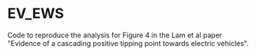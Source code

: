 # EV_EWS
Code to reproduce the analysis for Figure 4 in the Lam et al paper "Evidence of a cascading positive tipping point towards electric vehicles".

